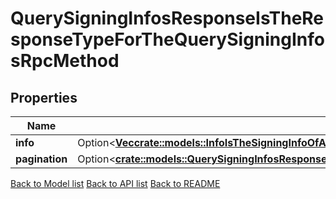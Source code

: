 # QuerySigningInfosResponseIsTheResponseTypeForTheQuerySigningInfosRpcMethod

## Properties

Name | Type | Description | Notes
------------ | ------------- | ------------- | -------------
**info** | Option<[**Vec<crate::models::InfoIsTheSigningInfoOfAllValidatorsInner>**](info_is_the_signing_info_of_all_validators_inner.md)> |  | [optional]
**pagination** | Option<[**crate::models::QuerySigningInfosResponseIsTheResponseTypeForTheQuerySigningInfosRpcMethodPagination**](QuerySigningInfosResponse_is_the_response_type_for_the_Query_SigningInfos_RPC_method_pagination.md)> |  | [optional]

[Back to Model list](../README.md#documentation-for-models) [Back to API list](../README.md#documentation-for-api-endpoints) [Back to README](../README.md)


